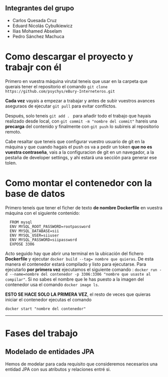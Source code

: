 ## Integrantes del grupo
- Carlos Quesada Cruz
- Eduard Nicolás Cybulkiewicz
- Ilias Mohamed Abselam
- Pedro Sánchez Machuca

# Como descargar el proyecto y trabajr con él

Primero en vuestra máquina virutal teneis que usar en la carpeta que querais tener el repositorio el comando  ` git clone https://github.com/psychys/eBury-Interneteros.git `

**Cada vez** vayais a empezar a trabajar y antes de subir vuestros avances aseguraos de ejecutar  ` git pull `  para evitar conflictos.

Después, solo teneis  `git add . `  para añadir todo el trabajo que hayais realizado desde local, con  ` git commit -m "nombre del commit" `  hareis una __precarga__ del contenido y finalmente con  ` git push `   lo subireis al repositorio remoto.

Cabe resaltar que teneis que configurar vuestro usuario de git en la máquina y que cuando hagais el push os va a pedir un token **que no es vuestra contraseña**, vais a la configuracion de git en un navegador, a la pestaña de developer settings, y ahi estará una sección para generar ese tolen.

# Como montar el contenedor con la base de datos
Primero teneís que tener el ficher de texto **de nombre __Dockerfile__** en vuestra máquina con el siguiente contenido:

      FROM mysql
      ENV MYSQL_ROOT_PASSWORD=rootpassword
      ENV MYSQL_DATABASE=sii
      ENV MYSQL_USER=siiuser
      ENV MYSQL_PASSWORD=siipassword
      EXPOSE 3306

Acto seguido hay que abrir una terminal en la ubicación del fichero __Dockerfile__ y ejecutar `docker build --tag= nombre que quieras`.
De esta manera el contenedor estará compilado y listo para ejecutarse. Para ejecutarlo **por primera vez** ejecutamos el siguiente comando :
`docker run -d --name=nombre del contenedor -p 3306:3306 "nombre que usaste al compilar"`. Si no sabes el nombre que le has puesto a la imagen del contenedor usa el comando `docker image ls`.

**ESTO SE HACE SOLO LA PRIMERA VEZ**, el resto de veces que quieras iniciar el contenedor ejecutas el comando

`docker start "nombre del contenedor"`

---


# Fases del trabajo

## Modelado de entidades JPA
Hemos de modelar para cada requisito que consideremos necesarios una entidad JPA con sus atributos y relaciones entré si.
## 
